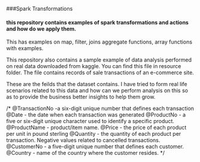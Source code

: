 ###Spark Transformations

#### this repository contains examples of spark transformations and actions and how do we apply them.

This has examples on map, filter, joins aggregate functions, array functions with examples.

This repository also contains a sample example of data analysis performed on real data downloaded from kaggle.
You can find this file in resource folder.
The file contains records of sale transactions of an e-commerce site.


These are the feilds that the dataset contains. I have tried to form real life scenarios related to this data and how can we perform analysis on this so as to provide the business better insights to help them grow.

  /*
  @TransactionNo -a six-digit unique number that defines each transaction
  @Date - the date when each transaction was generated
  @ProductNo - a five or six-digit unique character used to identify a specific product.
  @ProductName - product/item name.
  @Price - the price of each product per unit in pound sterling
  @Quantity - the quantity of each product per transaction. Negative values related to cancelled transactions.
  @CustomerNo - a five-digit unique number that defines each customer.
  @Country - name of the country where the customer resides.
   */
